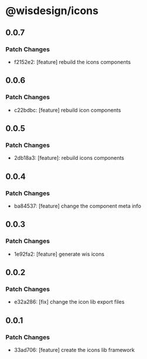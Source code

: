 # @wisdesign/icons

## 0.0.7

### Patch Changes

- f2152e2: [feature] rebuild the icons components

## 0.0.6

### Patch Changes

- c22bdbc: [feature] rebuild icon components

## 0.0.5

### Patch Changes

- 2db18a3: [feature]: rebuild icons components

## 0.0.4

### Patch Changes

- ba84537: [feature] change the component meta info

## 0.0.3

### Patch Changes

- 1e92fa2: [feature] generate wis icons

## 0.0.2

### Patch Changes

- e32a286: [fix] change the icon lib export files

## 0.0.1

### Patch Changes

- 33ad706: [feature] create the icons lib framework
